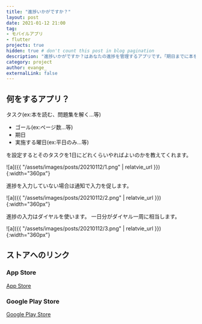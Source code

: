 ```yaml
---
title: "進捗いかがですか？"
layout: post
date: 2021-01-12 21:00
tag: 
- モバイルアプリ
- flutter
projects: true
hidden: true # don't count this post in blog pagination
description: "進捗いかがですか？はあなたの進捗を管理するアプリです。「期日までに本を読み切るには1日あたりで何ページ読まなければいけないか？」などを把握することができます。単純に自分が欲しかったというのもあります。"
category: project
author: evange_
externalLink: false
---
```


## 何をするアプリ？
タスク(ex:本を読む、問題集を解く...等)
- ゴール(ex:ページ数...等)
- 期日
- 実施する曜日(ex:平日のみ...等)

を設定するとそのタスクを1日にどれくらいやればよいのかを教えてくれます。

![a]({{ "/assets/images/posts/20210112/1.png" | relatvie_url }}){:width="360px"}

進捗を入力していない場合は通知で入力を促します。

![a]({{ "/assets/images/posts/20210112/2.png" | relatvie_url }}){:width="360px"}

進捗の入力はダイヤルを使います。
一日分がダイヤル一周に相当します。

![a]({{ "/assets/images/posts/20210112/3.png" | relatvie_url }}){:width="360px"}

## ストアへのリンク
### App Store
[App Store](https://apps.apple.com/jp/app/%E9%80%B2%E6%8D%97%E3%81%84%E3%81%8B%E3%81%8C%E3%81%A7%E3%81%99%E3%81%8B/id1539676451?l=ja)
### Google Play Store
[Google Play Store](https://play.google.com/store/apps/details?id=com.webbbbbbb.todoflow)
